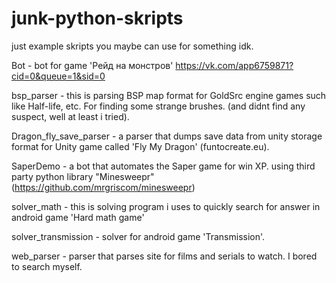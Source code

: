 # junk-python-skripts
just example skripts you maybe can use for something idk.

Bot - bot for game 'Рейд на монстров' https://vk.com/app6759871?cid=0&queue=1&sid=0

bsp_parser - this is parsing BSP map format for GoldSrc engine games such like Half-life, etc. For finding some strange brushes. (and didnt find any suspect, well at least i tried).

Dragon_fly_save_parser - a parser that dumps save data from unity storage format for Unity game called 'Fly My Dragon' (funtocreate.eu).

SaperDemo - a bot that automates the Saper game for win XP. using third party python library "Minesweepr" (https://github.com/mrgriscom/minesweepr)

solver_math - this is solving program i uses to quickly search for answer in android game 'Hard math game'

solver_transmission - solver for android game 'Transmission'.

web_parser - parser that parses site for films and serials to watch. I bored to search myself.
